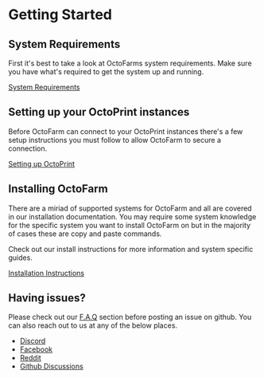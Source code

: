 # Getting Started

## System Requirements
First it's best to take a look at OctoFarms system requirements. Make sure you have what's required to get the system up and running. 

[System Requirements](/src/getting-started/octofarm-requirements.md) 

## Setting up your OctoPrint instances
Before OctoFarm can connect to your OctoPrint instances there's a few setup instructions you must follow to allow OctoFarm to secure a connection.

[Setting up OctoPrint](/src/getting-started/octoprint-setup.md) 

## Installing OctoFarm
There are a miriad of supported systems for OctoFarm and all are covered in our installation documentation. You may require some system knowledge for the specific system you want to install OctoFarm on but in the majority of cases these are copy and paste commands.

Check out our install instructions for more information and system specific guides.

[Installation Instructions](/installation)

<!-- - Adding printers to OctoFarm -->

<!-- - Using OctoFarm -->

## Having issues?
Please check out our [F.A.Q](/src/getting-started/octofarm-faq.md) section before posting an issue on github. You can also reach out to us at any of the below places. 

- [Discord](https://discord.gg/vjabMUn)
- [Facebook](https://www.facebook.com/groups/octofarm)
- [Reddit](https://www.reddit.com/r/OctoFarm/)
- [Github Discussions](https://github.com/NotExpectedYet/OctoFarm/discussions)

